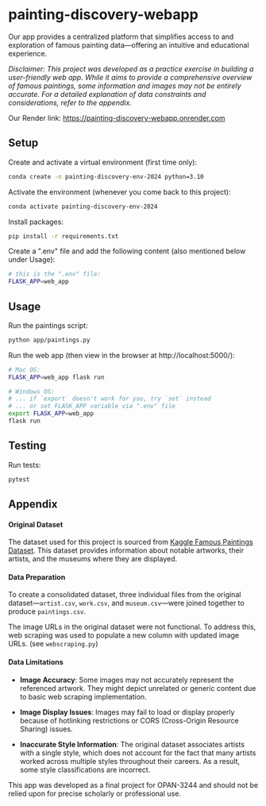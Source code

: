 # painting-discovery-webapp

Our app provides a centralized platform that simplifies access to and exploration of famous painting data—offering an intuitive and educational experience.

_Disclaimer: This project was developed as a practice exercise in building a user-friendly web app. While it aims to provide a comprehensive overview of famous paintings, some information and images may not be entirely accurate. For a detailed explanation of data constraints and considerations, refer to the appendix._

Our Render link: https://painting-discovery-webapp.onrender.com 

## Setup

Create and activate a virtual environment (first time only):
```sh
conda create -n painting-discovery-env-2024 python=3.10
```

Activate the environment (whenever you come back to this project):
```sh
conda activate painting-discovery-env-2024
```

Install packages:
```sh
pip install -r requirements.txt
```


Create a ".env" file and add the following content (also mentioned below under Usage):

```sh
# this is the ".env" file:
FLASK_APP=web_app
```

## Usage

Run the paintings script:

```sh
python app/paintings.py
```

Run the web app (then view in the browser at http://localhost:5000/):

```sh
# Mac OS:
FLASK_APP=web_app flask run

# Windows OS:
# ... if `export` doesn't work for you, try `set` instead
# ... or set FLASK_APP variable via ".env" file
export FLASK_APP=web_app
flask run
```

## Testing

Run tests:

```sh
pytest
```

## Appendix

#### Original Dataset
The dataset used for this project is sourced from [Kaggle Famous Paintings Dataset](https://www.kaggle.com/datasets/mexwell/famous-paintings). This dataset provides information about notable artworks, their artists, and the museums where they are displayed.

#### Data Preparation
To create a consolidated dataset, three individual files from the original dataset—`artist.csv`, `work.csv`, and `museum.csv`—were joined together to produce `paintings.csv`. 

The image URLs in the original dataset were not functional. To address this, web scraping was used to populate a new column with updated image URLs. (see `webscraping.py`)

#### Data Limitations
- **Image Accuracy**: Some images may not accurately represent the referenced artwork. They might depict unrelated or generic content due to basic web scraping implementation.

- **Image Display Issues**: Images may fail to load or display properly because of hotlinking restrictions or CORS (Cross-Origin Resource Sharing) issues.

- **Inaccurate Style Information**: The original dataset associates artists with a single style, which does not account for the fact that many artists worked across multiple styles throughout their careers. As a result, some style classifications are incorrect. 

This app was developed as a final project for OPAN-3244 and should not be relied upon for precise scholarly or professional use.